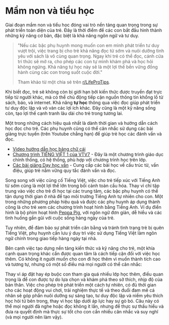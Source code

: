 # Mầm non và tiểu học

Giai đoạn mầm non và tiểu học đóng vai trò nền tảng quan trọng trong sự phát triển toàn diện của trẻ. Đây là thời điểm để các con bắt đầu hình thành những kỹ năng cơ bản, đặc biệt là khả năng ngôn ngữ và tư duy.

> "Nếu các bậc phụ huynh mong muốn con em mình phát triển tư duy vượt trội, việc trang bị cho trẻ khả năng đọc từ sớm và nuôi dưỡng tình yêu với sách là vô cùng quan trọng. Ngay khi trẻ có thể đọc, cánh cửa tri thức sẽ mở ra, cho phép các con tự mình khám phá và học hỏi không ngừng. Khả năng tự học này sẽ là một lợi thế bền vững đồng hành cùng các con trong suốt cuộc đời."
> 
> Tham khảo từ một chia sẻ trên [r/LifeProTips](https://reddit.com/r/LifeProTips/comments/fpfwra/lpt_if_you_want_a_smarter_kid_teach_your_child_to/).

Khi biết đọc, trẻ sẽ không còn bị giới hạn bởi kiến thức được truyền đạt trực tiếp từ người khác, mà có thể chủ động tiếp cận nguồn thông tin khổng lồ từ sách, báo, và internet. Khả năng **tự học** thông qua việc đọc giúp phát triển tư duy độc lập và vô vàn các lợi ích khác. Đây cũng là một kỹ năng sống còn, tạo lợi thế cạnh tranh lâu dài cho trẻ trong tương lai.

Một trong những cách hiệu quả nhất là dành thời gian và hướng dẫn cách học đọc cho trẻ. Các phụ huynh cũng có thể cân nhắc sử dụng các bài giảng trực tuyến (trên Youtube chẳng hạn) để giúp trẻ học các đánh vần và đọc.

* [Video hướng dẫn học bảng chữ cái](https://www.youtube.com/watch?v=mGCsUzhPAHE)
* [Chương trình TIẾNG VIỆT 1 của VTV7](https://www.youtube.com/playlist?list=PLmQ5jM-TsmbylaXTEBOSUXL3QR-Ya0ADM) - Đây là một chương trình giáo dục chính thống, có hệ thống, phù hợp với chương trình học trên lớp.
* [Các bài giảng Dạy học vần](https://www.youtube.com/playlist?list=PL0F8c37Vs7Jig447-_lw2Qwy-6jD6XVvx) - Cung cấp các bài học về cấu trúc từ, vần điệu, giúp trẻ nắm vững quy tắc đánh vần và đọc.

Song song với việc củng cố Tiếng Việt, việc cho trẻ tiếp xúc với Tiếng Anh từ sớm cũng là một lợi thế lớn trong bối cảnh toàn cầu hóa. Thay vì chỉ tập trung vào việc cho trẻ đi học tại các trung tâm, các bậc phụ huynh có thể tận dụng thời gian ở nhà để tạo môi trường Tiếng Anh tự nhiên cho con. Một trong những phương pháp hiệu quả và được các phụ huynh áp dụng thành công là cho trẻ xem các chương trình hoạt hình bằng Tiếng Anh. Ví dụ điển hình là bộ phim hoạt hình [Peppa Pig](https://www.youtube.com/@PeppaPigOfficial), với ngôn ngữ đơn giản, dễ hiểu và các tình huống gần gũi với cuộc sống hàng ngày của trẻ.

Tuy nhiên, để đảm bảo sự phát triển cân bằng và tránh tình trạng trẻ bị quên Tiếng Việt, phụ huynh cần lưu ý duy trì việc sử dụng Tiếng Việt làm ngôn ngữ chính trong giao tiếp hàng ngày tại nhà.

Bên cạnh việc tạo dựng nền tảng kiến thức và kỹ năng cho trẻ, một khía cạnh quan trọng khác cần được quan tâm là cách tiếp cận đối với việc học thêm. Có không ít người muốn cho con đi học thêm vì muốn thành tích cao và tương tự, nhưng có một số điều mà mọi người có thể cân nhắc:

Thay vì áp đặt hay ép buộc con tham gia quá nhiều lớp học thêm, điều quan trọng là để con được tự do lựa chọn và khám phá theo sở thích, nhịp độ của bản thân. Việc cho phép trẻ phát triển một cách tự nhiên, có đủ thời gian cho các hoạt động vui chơi, trải nghiệm thực tế và theo đuổi đam mê cá nhân sẽ góp phần nuôi dưỡng sự sáng tạo, tư duy độc lập và niềm yêu thích học hỏi từ bên trong, thay vì học tập dưới áp lực hay sự gò bó. Câu này có thể mọi người đã nghe hoặc đọc không ít lần, nhưng để thực sự thấu hiểu và đưa ra quyết định mà thực sự tốt cho con cần nhiều cân nhắc và suy nghĩ (và mọi người nên làm vậy). 